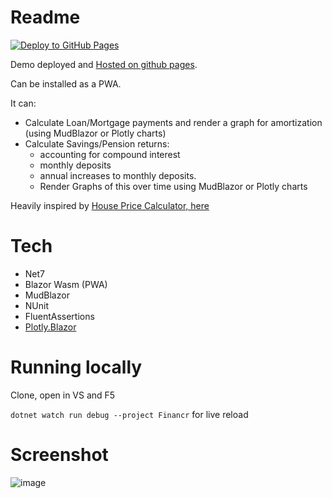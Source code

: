 # Readme

[![Deploy to GitHub Pages](https://github.com/davewhiteford/Financr/actions/workflows/main.yml/badge.svg)](https://github.com/davewhiteford/Financr/actions/workflows/main.yml)

Demo deployed and [Hosted on github pages](https://davewhiteford.github.io/Financr/).

Can be installed as a PWA.

It can:
 - Calculate Loan/Mortgage payments and render a graph for amortization (using MudBlazor or Plotly charts)
 - Calculate Savings/Pension returns:
   - accounting for compound interest 
   - monthly deposits 
   - annual increases to monthly deposits.
   - Render Graphs of this over time using MudBlazor or Plotly charts

Heavily inspired by [House Price Calculator, here](https://github.com/aahendry/HousePriceCalculator)

# Tech
 - Net7
 - Blazor Wasm (PWA)
 - MudBlazor
 - NUnit
 - FluentAssertions
 - [Plotly.Blazor](https://github.com/LayTec-AG/Plotly.Blazor)

# Running locally

Clone, open in VS and F5

`dotnet watch run debug --project Financr` for live reload

# Screenshot

![image](https://user-images.githubusercontent.com/87719153/217836240-c28cea8b-77d7-4956-b0e0-6178c29b0e1a.png)

